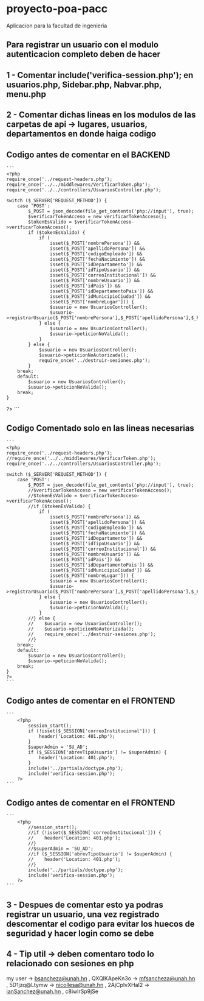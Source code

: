 # proyecto-poa-pacc
Aplicacion para la facultad de ingenieria

## Para registrar un usuario con el modulo autenticacion completo deben de hacer
## 1 - Comentar include('verifica-session.php'); en usuarios.php, Sidebar.php, Nabvar.php, menu.php
## 2 - Comentar dichas lineas en los modulos de las carpetas de api -> lugares, usuarios, departamentos en donde haiga codigo
## Codigo antes de comentar en el BACKEND
    ```
    <?php
    require_once('../request-headers.php');
    require_once('../../middlewares/VerificarToken.php');
    require_once('../../controllers/UsuariosController.php');
    
    switch ($_SERVER['REQUEST_METHOD']) {
        case 'POST': 
            $_POST = json_decode(file_get_contents('php://input'), true);
            $verificarTokenAcceso = new verificarTokenAcceso();
            $tokenEsValido = $verificarTokenAcceso->verificarTokenAcceso();
            if ($tokenEsValido) {
                if (
                    isset($_POST['nombrePersona']) && 
                    isset($_POST['apellidoPersona']) && 
                    isset($_POST['codigoEmpleado']) && 
                    isset($_POST['fechaNacimiento']) && 
                    isset($_POST['idDepartamento']) && 
                    isset($_POST['idTipoUsuario']) && 
                    isset($_POST['correoInstitucional']) && 
                    isset($_POST['nombreUsuario']) && 
                    isset($_POST['idPais']) && 
                    isset($_POST['idDepartamentoPais']) && 
                    isset($_POST['idMunicipioCiudad']) && 
                    isset($_POST['nombreLugar'])) {
                    $usuario = new UsuariosController();
                    $usuario->registrarUsuario($_POST['nombrePersona'],$_POST['apellidoPersona'],$_POST['codigoEmpleado'],$_POST['fechaNacimiento'],$_POST['idDepartamento'],$_POST['idTipoUsuario'],$_POST['correoInstitucional'],$_POST['nombreUsuario'],$_POST['idPais'],$_POST['idDepartamentoPais'],$_POST['idMunicipioCiudad'],$_POST['nombreLugar']);
                } else {
                    $usuario = new UsuariosController();
                    $usuario->peticionNoValida();
                }
            } else {
                $usuario = new UsuariosController();
                $usuario->peticionNoAutorizada();
                require_once('../destruir-sesiones.php');
            }
        break;
        default: 
            $usuario = new UsuariosController();
            $usuario->peticionNoValida();
        break;
    }
?>
    ```
## Codigo Comentado solo en las lineas necesarias 
    ```
    <?php
    require_once('../request-headers.php');
    //require_once('../../middlewares/VerificarToken.php');
    require_once('../../controllers/UsuariosController.php');
    
    switch ($_SERVER['REQUEST_METHOD']) {
        case 'POST': 
            $_POST = json_decode(file_get_contents('php://input'), true);
            //$verificarTokenAcceso = new verificarTokenAcceso();
            //$tokenEsValido = $verificarTokenAcceso->verificarTokenAcceso();
            //if ($tokenEsValido) {
                if (
                    isset($_POST['nombrePersona']) && 
                    isset($_POST['apellidoPersona']) && 
                    isset($_POST['codigoEmpleado']) && 
                    isset($_POST['fechaNacimiento']) && 
                    isset($_POST['idDepartamento']) && 
                    isset($_POST['idTipoUsuario']) && 
                    isset($_POST['correoInstitucional']) && 
                    isset($_POST['nombreUsuario']) && 
                    isset($_POST['idPais']) && 
                    isset($_POST['idDepartamentoPais']) && 
                    isset($_POST['idMunicipioCiudad']) && 
                    isset($_POST['nombreLugar'])) {
                    $usuario = new UsuariosController();
                    $usuario->registrarUsuario($_POST['nombrePersona'],$_POST['apellidoPersona'],$_POST['codigoEmpleado'],$_POST['fechaNacimiento'],$_POST['idDepartamento'],$_POST['idTipoUsuario'],$_POST['correoInstitucional'],$_POST['nombreUsuario'],$_POST['idPais'],$_POST['idDepartamentoPais'],$_POST['idMunicipioCiudad'],$_POST['nombreLugar']);
                } else {
                    $usuario = new UsuariosController();
                    $usuario->peticionNoValida();
                }
            //} else {
            //    $usuario = new UsuariosController();
            //    $usuario->peticionNoAutorizada();
            //    require_once('../destruir-sesiones.php');
            //}
        break;
        default: 
            $usuario = new UsuariosController();
            $usuario->peticionNoValida();
        break;
    }
    ?>
    ```

## Codigo antes de comentar en el FRONTEND
    ```
        <?php
            session_start();
            if (!isset($_SESSION['correoInstitucional'])) {
                header('Location: 401.php');
            }
            $superAdmin = 'SU_AD';
            if ($_SESSION['abrevTipoUsuario'] != $superAdmin) {
                header('Location: 401.php');
            }
            include('../partials/doctype.php');
            include('verifica-session.php');
        ?>
    ```

## Codigo antes de comentar en el FRONTEND
    ```
        <?php
            //session_start();
            //if (!isset($_SESSION['correoInstitucional'])) {
            //    header('Location: 401.php');
            //}
            //$superAdmin = 'SU_AD';
            //if ($_SESSION['abrevTipoUsuario'] != $superAdmin) {
            //    header('Location: 401.php');
            //}
            include('../partials/doctype.php');
            include('verifica-session.php');
        ?>
    ```
## 3 - Despues de comentar esto ya podras registrar un usuario, una vez registrado descomentar el codigo para evitar los huecos de seguridad y hacer login como se debe
## 4 - Tip util -> deben comentaro todo lo relacionado con sesiones en php


my user -> bsancheza@unah.hn , QXQlKApeKn3o
        -> mfsancheza@unah.hn , 5D1jzq@Ltymw
        -> nicollesa@unah.hn , 2AjCpIvXHaI2
        -> ianSanchez@unah.hn , c8iwlrSp9jSe 

